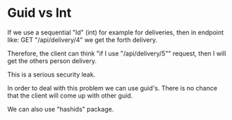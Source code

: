 ﻿# Guid vs Int

If we use a sequential "Id" (int) for example for deliveries, then in endpoint like:
GET "/api/delivery/4" we get the forth delivery.

Therefore, the client can think "if I use "/api/delivery/5"" request, then I will get the others person delivery.

This is a serious security leak.

In order to deal with this problem we can use guid's.
There is no chance that the client will come up with other guid.

We can also use "hashids" package.
